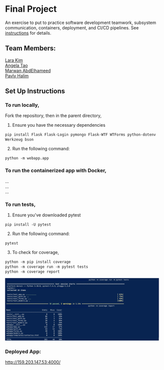 # Final Project

An exercise to put to practice software development teamwork, subsystem communication, containers, deployment, and CI/CD pipelines. See [instructions](./instructions.md) for details.

## Team Members: 
[Lara Kim](https://github.com/larahynkim) <br> 
[Angela Tao](https://github.com/XinranTaoAngela) <br> 
[Marwan AbdElhameed](https://github.com/MarwanWalid2) <br> 
[Pavly Halim](https://github.com/pavlyhalim) <br> 

## Set Up Instructions 

### To run locally, 
Fork the repository, then in the parent directory, 

1. Ensure you have the necessary dependencies
```
pip install Flask Flask-Login pymongo Flask-WTF WTForms python-dotenv Werkzeug bson
```

2. Run the following command: 
```
python -m webapp.app
```

### To run the containerized app with Docker, 
... <br> 
... <br> 
... <br> 

### To run tests, 
1. Ensure you've downloaded pytest
```
pip install -U pytest
```

2. Run the following command:
```
pytest 
```
3. To check for coverage, 
```
python -m pip install coverage
python -m coverage run -m pytest tests
python -m coverage report
```
![alt text](https://github.com/software-students-fall2023/5-final-project-off-ah/blob/eca4a754cf31badbe8e5eb3146e41a1ac61158c0/test.png)

### Deployed App: 
http://159.203.147.53:4000/
 
